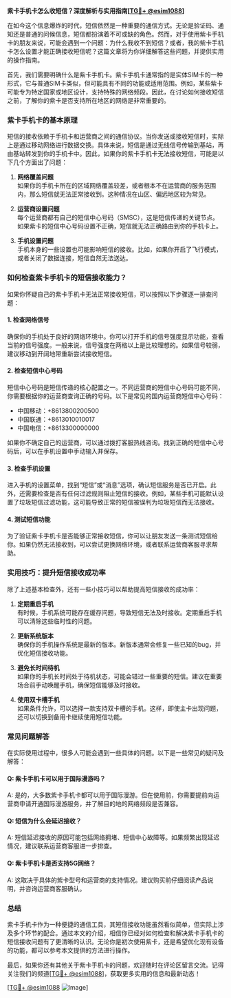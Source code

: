 **紫卡手机卡怎么收短信？深度解析与实用指南[[TG💪+ @esim1088](https://t.me/s/esim1088)]**

在如今这个信息爆炸的时代，短信依然是一种重要的通信方式。无论是验证码、通知还是普通的问候信息，短信都扮演着不可或缺的角色。然而，对于使用紫卡手机卡的朋友来说，可能会遇到一个问题：为什么我收不到短信？或者，我的紫卡手机卡怎么设置才能正确接收短信呢？这篇文章将为你详细解答这些问题，并提供实用的操作指南。

首先，我们需要明确什么是紫卡手机卡。紫卡手机卡通常指的是实体SIM卡的一种形式，它与普通SIM卡类似，但可能具有不同的功能或适用范围。例如，某些紫卡可能专为特定国家或地区设计，支持特殊的网络频段。因此，在讨论如何接收短信之前，了解你的紫卡是否支持所在地区的网络是非常重要的。

### 紫卡手机卡的基本原理

短信的接收依赖于手机卡和运营商之间的通信协议。当你发送或接收短信时，实际上是通过移动网络进行数据交换。具体来说，短信是通过无线信号传输到基站，再由基站转发到你的手机卡中。因此，如果你的紫卡手机卡无法接收短信，可能是以下几个方面出了问题：

1. **网络覆盖问题**  
   如果你的手机卡所在的区域网络覆盖较差，或者根本不在运营商的服务范围内，那么短信就无法正常接收到。这种情况在山区、偏远地区较为常见。

2. **运营商设置问题**  
   每个运营商都有自己的短信中心号码（SMSC），这是短信传递的关键节点。如果紫卡的短信中心号码设置不正确，短信就无法正确路由到你的手机卡上。

3. **手机设置问题**  
   手机本身的一些设置也可能影响短信的接收。比如，如果你开启了飞行模式，或者关闭了数据连接，短信自然无法送达。

### 如何检查紫卡手机卡的短信接收能力？

如果你怀疑自己的紫卡手机卡无法正常接收短信，可以按照以下步骤逐一排查问题：

#### 1. 检查网络信号
确保你的手机处于良好的网络环境中。你可以打开手机的信号强度显示功能，查看当前的信号强度。一般来说，信号强度在两格以上是比较理想的。如果信号较弱，建议移动到开阔地带重新尝试接收短信。

#### 2. 检查短信中心号码
短信中心号码是短信传递的核心配置之一。不同运营商的短信中心号码可能不同，你需要根据你的运营商查询正确的号码。以下是常见的国内运营商短信中心号码：

- 中国移动：+8613800200500
- 中国联通：+8613010010017
- 中国电信：+8613300000000

如果你不确定自己的运营商，可以通过拨打客服热线咨询。找到正确的短信中心号码后，可以在手机设置中手动输入并保存。

#### 3. 检查手机设置
进入手机的设置菜单，找到“短信”或“消息”选项，确认短信服务是否已开启。此外，还需要检查是否有任何过滤规则阻止短信的接收。例如，某些手机可能默认设置了垃圾短信过滤功能，这可能导致正常的短信被误判为垃圾短信而无法接收。

#### 4. 测试短信功能
为了验证紫卡手机卡是否能够正常接收短信，你可以让朋友发送一条测试短信给你。如果仍然无法接收到，可以尝试更换网络环境，或者联系运营商客服寻求帮助。

### 实用技巧：提升短信接收成功率

除了上述基本检查外，还有一些小技巧可以帮助提高短信接收的成功率：

1. **定期重启手机**  
   有时候，手机系统可能存在缓存问题，导致短信无法及时接收。定期重启手机可以清除这些临时性的问题。

2. **更新系统版本**  
   确保你的手机操作系统是最新的版本。新版本通常会修复一些已知的bug，并优化短信接收功能。

3. **避免长时间待机**  
   如果你的手机长时间处于待机状态，可能会错过一些重要的短信。建议在重要场合前手动唤醒手机，确保短信能够及时接收。

4. **使用双卡槽手机**  
   如果条件允许，可以选择一款支持双卡槽的手机。这样，即使主卡出现问题，还可以切换到备用卡继续使用短信功能。

### 常见问题解答

在实际使用过程中，很多人可能会遇到一些具体的问题。以下是一些常见的疑问及解答：

#### Q: 紫卡手机卡可以用于国际漫游吗？
A: 是的，大多数紫卡手机卡都可以用于国际漫游。但在使用前，你需要提前向运营商申请开通国际漫游服务，并了解目的地的网络频段是否兼容。

#### Q: 短信为什么会延迟接收？
A: 短信延迟接收的原因可能包括网络拥堵、短信中心故障等。如果频繁出现延迟情况，建议联系运营商客服进一步排查。

#### Q: 紫卡手机卡是否支持5G网络？
A: 这取决于具体的紫卡型号和运营商的支持情况。建议购买前仔细阅读产品说明，并咨询运营商客服确认。

### 总结

紫卡手机卡作为一种便捷的通信工具，其短信接收功能虽然看似简单，但实际上涉及多个环节的配合。通过本文的介绍，相信你已经对如何检查和解决紫卡手机卡的短信接收问题有了更清晰的认识。无论你是初次使用紫卡，还是希望优化现有设备的功能，都可以参考本文提供的方法进行操作。

最后，如果你还有其他关于紫卡手机卡的问题，欢迎随时在评论区留言交流。记得关注我们的频道[[TG💪+ @esim1088](https://t.me/s/esim1088)]，获取更多实用的信息和最新动态！

[[TG💪+ @esim1088](https://t.me/s/esim1088) ![Image](https://i.postimg.cc/4NQfJmqS/Snipaste-2025-05-13-00-14-12.png)]